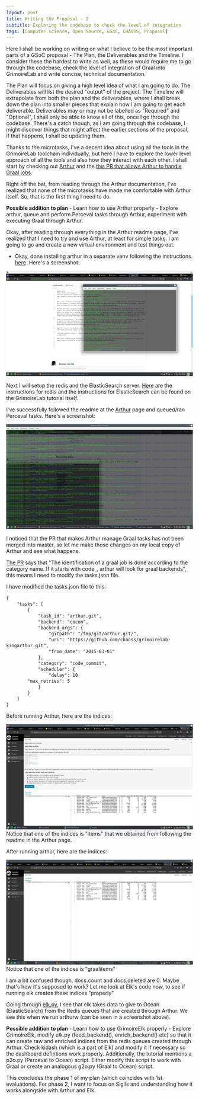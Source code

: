 ```yaml
---
layout: post
title: Writing the Proposal - 2 
subtitle: Exploring the codebase to check the level of integration
tags: [Computer Science, Open Source, GSoC, CHAOSS, Proposal]
---
```


Here I shall be working on writing on what I believe to be the most important parts of a GSoC proposal - The Plan, the Deliverables and the Timeline. I consider these the hardest to write as well, as these would require me to go through the codebase, check the level of integration of Graal into GrimoireLab and write concise, technical documentation.

The Plan will focus on giving a high level idea of what I am going to do. The Deliverables will list the desired "output" of the project. The Timeline will extrapolate from both the plan and the deliverables, where I shall break down the plan into smaller pieces that explain how I am going to get each deliverable. Deliverables may or may not be labelled as "Required" and "Optional", I shall only be able to know all of this, once I go through the codebase. There's a catch though, as I am going through the codebase, I might discover things that might affect the earlier sections of the proposal, if that happens, I shall be updating them.

Thanks to the microtasks, I've a decent idea about using all the tools in the GrimoireLab toolchain individually, but here I have to explore the lower level approach of all the tools and also how they interact with each other. I shall start by checking out [Arthur](https://github.com/chaoss/grimoirelab-kingarthur) and the [this PR that allows Arthur to handle Graal jobs](https://github.com/chaoss/grimoirelab-kingarthur/pull/33).

Right off the bat, from reading through the Arthur documentation, I've realized that none of the microtasks have made me comfortable with Arthur itself. So, that is the first thing I need to do.

**Possible addition to plan** - Learn how to use Arthur properly - Explore arthur, queue and perform Perceval tasks through Arthur, experiment with executing Graal through Arthur.

Okay, after reading through everything in the Arthur readme page, I've realized that I need to try and use Arthur, at least for simple tasks. I am going to go and create a new virtual environment and test things out. 

- Okay, done installing arthur in a separate venv following the instructions [here](https://github.com/chaoss/grimoirelab-kingarthur#installation). Here's a screenshot:

![Arthur Install](/img/arthur_install.png)

Next I will setup the redis and the ElasticSearch server. [Here](https://redis.io/topics/quickstart) are the instructions for redis and the instructions for ElasticSearch can be found on the GrimoireLab tutorial itself.

I've successfully followed the readme at the [Arthur](https://github.com/chaoss/grimoirelab-kingarthur) page and queued/ran Perceval tasks. Here's a screenshot:

![Arthur run](/img/arthurw.png)

I noticed that the PR that makes Arthur manage Graal tasks has not been merged into master, so let me make those changes on my local copy of Arthur and see what happens.

[The PR](https://github.com/chaoss/grimoirelab-kingarthur/pull/33) says that "The identification of a graal job is done according to the category name. If it starts with code_, arthur will look for graal backends", this means I need to modify the tasks.json file. 

I have modified the tasks.json file to this:
```
{
    "tasks": [
        {
            "task_id": "arthur.git",
            "backend": "cocom",
            "backend_args": {
                "gitpath": "/tmp/git/arthur.git/",
                "uri": "https://github.com/chaoss/grimoirelab-kingarthur.git",
                "from_date": "2015-03-01"
            },
            "category": "code_commit",
            "scheduler": {
                "delay": 10
		"max_retries": 5
            }
        }
    ]
}
```
Before running Arthur, here are the indices:

![ES indices](/img/before.png)
Notice that one of the indices is "items" that we obtained from following the readme in the Arthur page. 

After running arthur, here are the indices:

![ES indices after](/img/after.png)
Notice that one of the indices is "graalitems"

I am a bit confused though, docs.count and docs.deleted are 0. Maybe that's how it's supposed to work? Let me look at Elk's code now, to see if running elk creates these indices "properly"

Going through [elk.py](https://github.com/chaoss/grimoirelab-elk/blob/master/grimoire_elk/elk.py#L54), I see that elk takes data to give to Ocean (ElasticSearch) from the Redis queues that are created through Arthur. We see this when we run arthurw (can be seen in a screenshot above). 

**Possible addition to plan** - Learn how to use GrimoireElk properly - Explore GrimoireElk, modify elk.py (feed_backend(), enrich_backend() etc) so that it can create raw and enriched indices from the redis queues created through Arthur. Check kidash (which is a part of Elk) and modify it if necessary so the dashboard defintions work properly. Additionally, the tutorial mentions a p2o.py (Perceval to Ocean) script. Either modify this script to work with Graal or create an analogous g2o.py (Graal to Ocean) script.

This concludes the phase 1 of my plan (which coincides with 1st evaluations). For phase 2, I want to focus on Sigils and understanding how it works alongside with Arthur and Elk.



